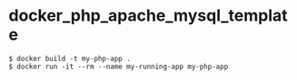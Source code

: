 # docker_php_apache_mysql_template

```properties
$ docker build -t my-php-app .
$ docker run -it --rm --name my-running-app my-php-app
```
